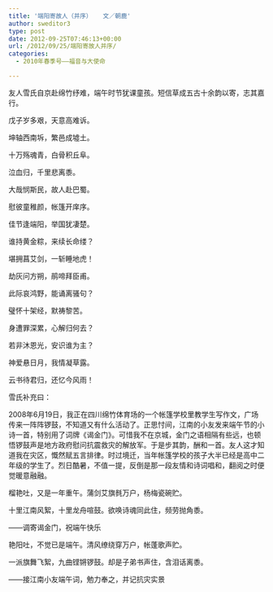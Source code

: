 ```yaml
---
title: '端阳寄故人（并序）   文／朝鹿'
author: sweditor3
type: post
date: 2012-09-25T07:46:13+00:00
url: /2012/09/25/端阳寄故人并序/
categories:
  - 2010年春季号——福音与大使命

---
```

友人雪氏自京赴绵竹纾难，端午时节犹课童孩。短信草成五古十余韵以寄，志其嘉行。

戊子岁多艰，天意高难诉。
  
坤轴西南坼，繁邑成墟土。
  
十万殇魂青，白骨积丘阜。
  
泣血归，千里悲离黍。
  
大哉悯斯民，故人赴巴蜀。
  
慰彼童稚颜，帐篷开庠序。
  
佳节逢端阳，举国犹凄楚。
  
谁持黄金粽，来续长命缕？
  
堪拥菖艾剑，一斩睡地虎！
  
劫灰问方朔，鹃啼拜臣甫。
  
此际哀鸿野，能诵离骚句？
  
璧怀十架经，默祷黎苦。
  
身遭罪深累，心解归何去？
  
若非沐恩光，安识谁为主？
  
神爱悬日月，我情凝草露。
  
云书待君归，还忆今风雨！

雪氏补充曰：

2008年6月19日，我正在四川绵竹体育场的一个帐篷学校里教学生写作文，广场传来一阵阵锣鼓，不知道又有什么活动了。正思忖间，江南的小友发来端午节的小诗一首，特别用了词牌《谒金门》。可惜我不在京城，金门之语相隔有些远，也顿悟锣鼓声是地方政府慰问抗震救灾的解放军。于是步其韵，酬和一首。友人这才知道我在灾区，慨然赋五言排律。时过境迁，当年帐篷学校的孩子大半已经是高中二年级的学生了。烈日酷暑，不值一提，反倒是那一段友情和诗词唱和，翻阅之时便觉暖意融融。

榴艳吐，又是一年重午。蒲剑艾旗毵万户，杨梅瓷碗贮。
  
十里江南风絮，十里龙舟喧鼓。欲唤诗魂同此住，频劳抛角黍。
  
——调寄谒金门，祝端午快乐

艳阳吐，不觉已是端午。清风缭绕穿万户，帐蓬歌声贮。
  
一派旗舞飞絮，九曲铿锵锣鼓。却是子弟书声住，含泪话离黍。
  
——接江南小友端午词，勉力奉之，并记抗灾实景
